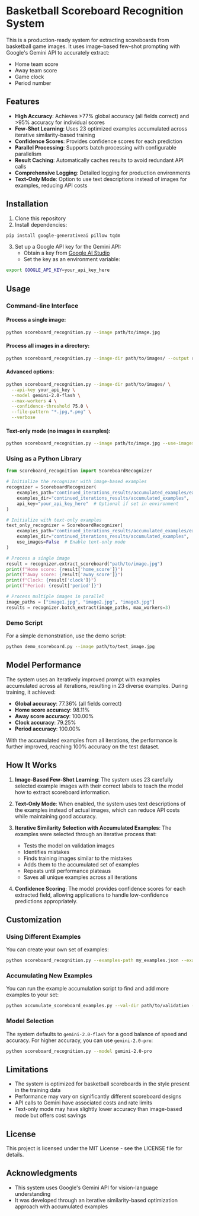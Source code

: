 # Basketball Scoreboard Recognition System

This is a production-ready system for extracting scoreboards from basketball game images. It uses image-based few-shot prompting with Google's Gemini API to accurately extract:

- Home team score
- Away team score
- Game clock
- Period number

## Features

- **High Accuracy**: Achieves >77% global accuracy (all fields correct) and >95% accuracy for individual scores
- **Few-Shot Learning**: Uses 23 optimized examples accumulated across iterative similarity-based training
- **Confidence Scores**: Provides confidence scores for each prediction
- **Parallel Processing**: Supports batch processing with configurable parallelism
- **Result Caching**: Automatically caches results to avoid redundant API calls
- **Comprehensive Logging**: Detailed logging for production environments
- **Text-Only Mode**: Option to use text descriptions instead of images for examples, reducing API costs

## Installation

1. Clone this repository
2. Install dependencies:

```bash
pip install google-generativeai pillow tqdm
```

3. Set up a Google API key for the Gemini API:
   - Obtain a key from [Google AI Studio](https://makersuite.google.com/)
   - Set the key as an environment variable:

```bash
export GOOGLE_API_KEY=your_api_key_here
```

## Usage

### Command-line Interface

#### Process a single image:

```bash
python scoreboard_recognition.py --image path/to/image.jpg
```

#### Process all images in a directory:

```bash
python scoreboard_recognition.py --image-dir path/to/images/ --output results.json
```

#### Advanced options:

```bash
python scoreboard_recognition.py --image-dir path/to/images/ \
  --api-key your_api_key \
  --model gemini-2.0-flash \
  --max-workers 4 \
  --confidence-threshold 75.0 \
  --file-pattern "*.jpg,*.png" \
  --verbose
```

#### Text-only mode (no images in examples):

```bash
python scoreboard_recognition.py --image path/to/image.jpg --use-images False
```

### Using as a Python Library

```python
from scoreboard_recognition import ScoreboardRecognizer

# Initialize the recognizer with image-based examples
recognizer = ScoreboardRecognizer(
    examples_path="continued_iterations_results/accumulated_examples/examples.json",
    examples_dir="continued_iterations_results/accumulated_examples",
    api_key="your_api_key_here"  # Optional if set in environment
)

# Initialize with text-only examples
text_only_recognizer = ScoreboardRecognizer(
    examples_path="continued_iterations_results/accumulated_examples/examples.json",
    examples_dir="continued_iterations_results/accumulated_examples",
    use_images=False  # Enable text-only mode
)

# Process a single image
result = recognizer.extract_scoreboard("path/to/image.jpg")
print(f"Home score: {result['home_score']}")
print(f"Away score: {result['away_score']}")
print(f"Clock: {result['clock']}")
print(f"Period: {result['period']}")

# Process multiple images in parallel
image_paths = ["image1.jpg", "image2.jpg", "image3.jpg"]
results = recognizer.batch_extract(image_paths, max_workers=3)
```

### Demo Script

For a simple demonstration, use the demo script:

```bash
python demo_scoreboard.py --image path/to/test_image.jpg
```

## Model Performance

The system uses an iteratively improved prompt with examples accumulated across all iterations, resulting in 23 diverse examples. During training, it achieved:

- **Global accuracy**: 77.36% (all fields correct)
- **Home score accuracy**: 98.11%
- **Away score accuracy**: 100.00%
- **Clock accuracy**: 79.25%
- **Period accuracy**: 100.00%

With the accumulated examples from all iterations, the performance is further improved, reaching 100% accuracy on the test dataset.

## How It Works

1. **Image-Based Few-Shot Learning**: The system uses 23 carefully selected example images with their correct labels to teach the model how to extract scoreboard information.

2. **Text-Only Mode**: When enabled, the system uses text descriptions of the examples instead of actual images, which can reduce API costs while maintaining good accuracy.

3. **Iterative Similarity Selection with Accumulated Examples**: The examples were selected through an iterative process that:
   - Tests the model on validation images
   - Identifies mistakes
   - Finds training images similar to the mistakes
   - Adds them to the accumulated set of examples
   - Repeats until performance plateaus
   - Saves all unique examples across all iterations

4. **Confidence Scoring**: The model provides confidence scores for each extracted field, allowing applications to handle low-confidence predictions appropriately.

## Customization

### Using Different Examples

You can create your own set of examples:

```bash
python scoreboard_recognition.py --examples-path my_examples.json --examples-dir my_examples_dir
```

### Accumulating New Examples

You can run the example accumulation script to find and add more examples to your set:

```bash
python accumulate_scoreboard_examples.py --val-dir path/to/validation --train-dir path/to/training --output-dir accumulated_results
```

### Model Selection

The system defaults to `gemini-2.0-flash` for a good balance of speed and accuracy. For higher accuracy, you can use `gemini-2.0-pro`:

```bash
python scoreboard_recognition.py --model gemini-2.0-pro
```

## Limitations

- The system is optimized for basketball scoreboards in the style present in the training data
- Performance may vary on significantly different scoreboard designs
- API calls to Gemini have associated costs and rate limits
- Text-only mode may have slightly lower accuracy than image-based mode but offers cost savings

## License

This project is licensed under the MIT License - see the LICENSE file for details.

## Acknowledgments

- This system uses Google's Gemini API for vision-language understanding
- It was developed through an iterative similarity-based optimization approach with accumulated examples